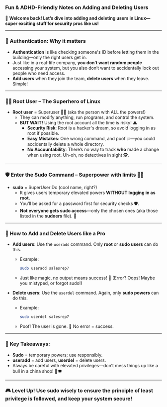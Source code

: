 ### Fun & ADHD-Friendly Notes on Adding and Deleting Users

🎉 **Welcome back! Let’s dive into adding and deleting users in Linux—super exciting stuff for security pros like us!**

---

### 🚪 **Authentication: Why it matters**
- **Authentication** is like checking someone's ID before letting them in the building—only the right users get in.
- Just like in a real-life company, **you don’t want random people** accessing your system, but you also don’t want to accidentally lock out people who need access.
- **Add users** when they join the team, **delete users** when they leave. Simple!

---

### 🦸‍♂️ **Root User – The Superhero of Linux**
- **Root user** = Superuser 🦸‍♂️ (aka the person with ALL the powers!)
  - They can modify anything, run programs, and control the system.
  - **BUT WAIT!** Using the root account all the time is risky! ⚠️ 
    - **Security Risk**: Root is a hacker's dream, so avoid logging in as root if possible.
    - **Easy Mistakes**: One wrong command, and poof 💥—you could accidentally delete a whole directory.
    - **No Accountability**: There’s no way to track **who** made a change when using root. Uh-oh, no detectives in sight 🕵️.

---

### 🛡️ **Enter the Sudo Command** – Superpower with limits 🦸‍♀️
- **sudo** = SuperUser Do (cool name, right?)
  - It gives users temporary elevated powers **WITHOUT logging in as root.**
  - You’ll be asked for a password first for security checks 🛡️.
  - **Not everyone gets sudo access**—only the chosen ones (aka those listed in the **sudoers** file). 👑

---

### 📝 **How to Add and Delete Users like a Pro**
- **Add users**: Use the `useradd` command. Only **root** or **sudo users** can do this.
  - Example: 
    ```bash
    sudo useradd salesrep7
    ```
  - Just like magic, no output means success! 🎉 (Error? Oops! Maybe you mistyped, or forgot sudo!)
  
- **Delete users**: Use the `userdel` command. Again, only **sudo powers** can do this.
  - Example:
    ```bash
    sudo userdel salesrep7
    ```
  - Poof! The user is gone. 👋 No error = success.

---

### 🧠 **Key Takeaways**:
- **Sudo** = temporary powers; use responsibly.
- **useradd** = add users, **userdel** = delete users.
- Always be careful with elevated privileges—don’t mess things up like a bull in a china shop! 🐂🍽️

---

### 🎮 Level Up! Use sudo wisely to ensure the **principle of least privilege** is followed, and keep your system secure!